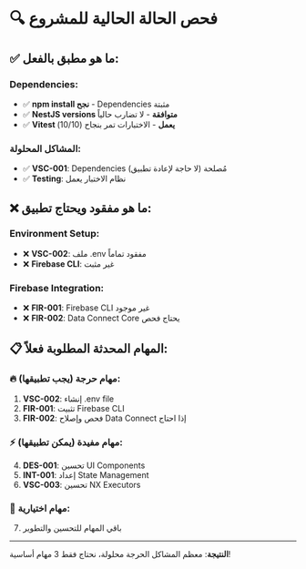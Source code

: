 # 🔍 فحص الحالة الحالية للمشروع

## ✅ **ما هو مطبق بالفعل:**

### **Dependencies:**
- ✅ **npm install نجح** - Dependencies مثبتة
- ✅ **NestJS versions متوافقة** - لا تضارب حالياً
- ✅ **Vitest يعمل** - الاختبارات تمر بنجاح (10/10)

### **المشاكل المحلولة:**
- ✅ **VSC-001**: Dependencies مُصلحة (لا حاجة لإعادة تطبيق)
- ✅ **Testing**: نظام الاختبار يعمل

## ❌ **ما هو مفقود ويحتاج تطبيق:**

### **Environment Setup:**
- ❌ **VSC-002**: ملف .env مفقود تماماً
- ❌ **Firebase CLI**: غير مثبت

### **Firebase Integration:**
- ❌ **FIR-001**: Firebase CLI غير موجود
- ❌ **FIR-002**: Data Connect Core يحتاج فحص

## 📋 **المهام المحدثة المطلوبة فعلاً:**

### **🔥 مهام حرجة (يجب تطبيقها):**
1. **VSC-002**: إنشاء .env file
2. **FIR-001**: تثبيت Firebase CLI
3. **FIR-002**: فحص وإصلاح Data Connect إذا احتاج

### **⚡ مهام مفيدة (يمكن تطبيقها):**
4. **DES-001**: تحسين UI Components
5. **INT-001**: إعداد State Management
6. **VSC-003**: تحسين NX Executors

### **📝 مهام اختيارية:**
7. باقي المهام للتحسين والتطوير

---

**النتيجة**: معظم المشاكل الحرجة محلولة، نحتاج فقط 3 مهام أساسية!